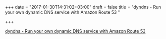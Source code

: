 +++
date = "2017-01-30T14:31:02+03:00"
draft = false
title = "dyndns - Run your own dynamic DNS service with Amazon Route 53 "

+++

<p><a href="https://t.co/wgH9fWEuIU">dyndns - Run your own dynamic DNS service with Amazon Route 53 </a></p>
